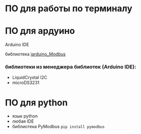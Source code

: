 # ПО для работы по терминалу


# ПО для ардуино
Arduino IDE

библиотека [iarduino_Modbus](https://iarduino.ru/file/591.html)

### библиотеки из менеджера библиотек (Arduino IDE):
- LiquidCrystal I2C
- microDS3231

# ПО для python
- язык python
- любая IDE
- библиотека PyModbus ```pip install pymodbus```
